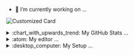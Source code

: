 - 🔭 I’m currently working on ...

![Customized Card](https://github-readme-stats-git-main-mahele.vercel.app/api/pin?username=leonmartinhess&repo=toolwebsite&theme=transparent)



<details>
  <summary>:chart_with_upwards_trend: My GitHub Stats ...</summary>
  <br>
  
  <img align="center" alt="stats" src="https://github-readme-stats-git-main-mahele.vercel.app/api?username=leonmartinhess&show_icons=true&theme=transparent"/>
  
  <img align="center" alt="stats" src="https://github-readme-stats-git-main-mahele.vercel.app/api/top-langs/?username=leonmartinhess&layout=compact&theme=transparent"/>
  
</details>  




<details>
  <summary>:atom: My editor ...</summary>
  <br>
  

  ![Visual Studio Code](https://img.shields.io/badge/Visual%20Studio%20Code-0078d7.svg?style=for-the-badge&logo=visual-studio-code&logoColor=white)
  >
  >Atom One Dark Theme
  >
  >vscode-icons
  >
  >Firacode Font
  >
  >Live Server
  >
  >GitLens

</details>



<details>
  
  <summary>:desktop_computer: My Setup ...</summary>
  <br>
  
  ![Windows 11](https://img.shields.io/badge/Windows%2011-%230079d5.svg?style=for-the-badge&logo=Windows%2011&logoColor=white)
  >
  > Kolink Observatory Lite Mesh
  >
  > Intel® Core™ i5-12400F
  >
  > Gigabyte GeForce RTX 3060 EAGLE OC
  >
  > Gigabyte B660 GAMING X DDR4
  >
  > Corsair Vengeance LPX 16GB (2x8GB) DDR4 3600MHz
  >
  > WD_BLACK SN850X 1TB
  >
  > Samsung SSD 840 EVO 120GB
  >
  > AOC Gaming 27G2U/BK
  > 
  > Roccat Vulcan TKL Pro
  > 
  > Roccat Kain 100
  > 
  > HyperX Cloud Alpha

</details>













<!--
**leonmartinhess/leonmartinhess** is a ✨ _special_ ✨ repository because its `README.md` (this file) appears on your GitHub profile.

Here are some ideas to get you started:

- 🔭 I’m currently working on ...
- 🌱 I’m currently learning ...
- 👯 I’m looking to collaborate on ...
- 🤔 I’m looking for help with ...
- 💬 Ask me about ...
- 📫 How to reach me: ...
- 😄 Pronouns: ...
- ⚡ Fun fact: ...
-->
